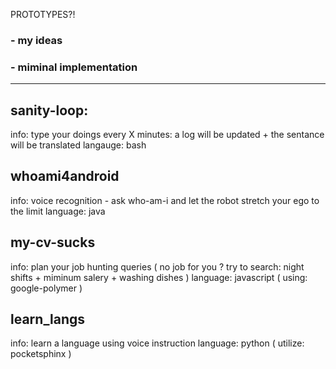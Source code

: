 PROTOTYPES?!
### - my ideas
### - miminal implementation
---



sanity-loop: 
------
info: type your doings every X minutes: a log will be updated + the   sentance will be translated 
langauge: bash


whoami4android
------
info: voice recognition - ask who-am-i and let the robot stretch your ego to the limit
language: java


my-cv-sucks
------
info: plan your job hunting queries ( no job for you ? try to search:   night shifts + miminum salery + washing dishes ) 
language: javascript ( using: google-polymer )


learn_langs
---
info:     learn a language using voice instruction
language: python ( utilize: pocketsphinx )


